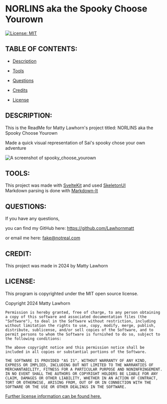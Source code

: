 # NORLINS aka the Spooky Choose Yourown
  [![License: MIT](https://img.shields.io/badge/License-MIT-yellow.svg)](https://opensource.org/licenses/MIT)

## TABLE OF CONTENTS:

* [Description](#description)

* [Tools](#tools) 

* [Questions](#questions)

* [Credits](#credit)

* [License](#license)


## DESCRIPTION:

This is the ReadMe for Matty Lawhorn's project titled: NORLINS aka the Spooky Choose Yourown

Made a quick visual representation of Sai's spooky chose your own adventure

<img src='INSERT PATH TO SCREENSHOT HERE' alt='A screenshot of spooky_choose_yourown'/>

## TOOLS:

This project was made with [SvelteKit](https://kit.svelte.dev/) and used [SkeletonUI](https://www.skeleton.dev/)  
Markdown parsing is done with [Markdown-It](https://github.com/markdown-it/markdown-it)

## QUESTIONS:

If you have any questions,

you can find my GitHub here: https://github.com/Lawhornmatt

or email me here: fake@notreal.com

## CREDIT:

This project was made in 2024 by Matty Lawhorn

## LICENSE:

This program is copyrighted under the MIT open source license.

Copyright 2024 Matty Lawhorn

    Permission is hereby granted, free of charge, to any person obtaining a copy of this software and associated documentation files (the "Software"), to deal in the Software without restriction, including without limitation the rights to use, copy, modify, merge, publish, distribute, sublicense, and/or sell copies of the Software, and to permit persons to whom the Software is furnished to do so, subject to the following conditions:
    
    The above copyright notice and this permission notice shall be included in all copies or substantial portions of the Software.
    
    THE SOFTWARE IS PROVIDED "AS IS", WITHOUT WARRANTY OF ANY KIND, EXPRESS OR IMPLIED, INCLUDING BUT NOT LIMITED TO THE WARRANTIES OF MERCHANTABILITY, FITNESS FOR A PARTICULAR PURPOSE AND NONINFRINGEMENT. IN NO EVENT SHALL THE AUTHORS OR COPYRIGHT HOLDERS BE LIABLE FOR ANY CLAIM, DAMAGES OR OTHER LIABILITY, WHETHER IN AN ACTION OF CONTRACT, TORT OR OTHERWISE, ARISING FROM, OUT OF OR IN CONNECTION WITH THE SOFTWARE OR THE USE OR OTHER DEALINGS IN THE SOFTWARE.

[Further license information can be found here.](https://opensource.org/licenses/MIT)

